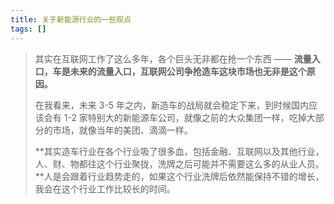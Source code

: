 ```yaml
---
title: 关于新能源行业的一些观点
tags: []
---
```


> 其实在互联网工作了这么多年，各个巨头无非都在抢一个东西 —— **流量入口，车是未来的流量入口，互联网公司争抢造车这块市场也无非是这个原因。**
> 
> 在我看来，未来 3-5 年之内，新造车的战局就会稳定下来，到时候国内应该会有 1-2 家特别大的新能源车公司，就像之前的大众集团一样，吃掉大部分的市场，就像当年的美团、滴滴一样。
> 
> **其实造车行业在各个行业吸了很多血，包括金融、互联网以及其他行业，人、财、物都往这个行业聚拢，洗牌之后可能并不需要这么多的从业人员。**人是会跟着行业趋势走的，如果这个行业洗牌后依然能保持不错的增长，我会在这个行业工作比较长的时间。 